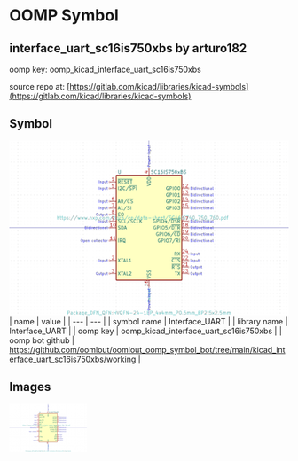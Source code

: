 # OOMP Symbol  
## interface_uart_sc16is750xbs  by arturo182  
  
oomp key: oomp_kicad_interface_uart_sc16is750xbs  
  
source repo at: [https://gitlab.com/kicad/libraries/kicad-symbols](https://gitlab.com/kicad/libraries/kicad-symbols)  
## Symbol  
  
[![working.png](working_600.png)](working.png)  
| name | value | 
| --- | --- | 
| symbol name | Interface_UART | 
| library name | Interface_UART | 
| oomp key | oomp_kicad_interface_uart_sc16is750xbs | 
| oomp bot github | https://github.com/oomlout/oomlout_oomp_symbol_bot/tree/main/kicad_interface_uart_sc16is750xbs/working | 
## Images  
  
[![working.png](working_140.png)](working.png)  
